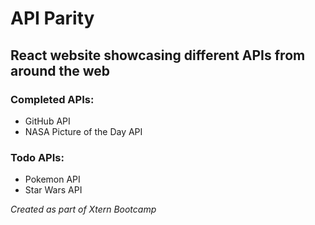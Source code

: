 # API Parity

## React website showcasing different APIs from around the web

### Completed APIs:

* GitHub API
* NASA Picture of the Day API

### Todo APIs:

* Pokemon API
* Star Wars API

_Created as part of Xtern Bootcamp_
